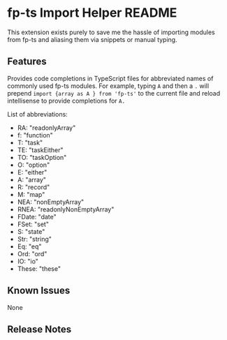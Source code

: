 # fp-ts Import Helper README

This extension exists purely to save me the hassle of importing modules from fp-ts and aliasing them via snippets or manual typing.

## Features

Provides code completions in TypeScript files for abbreviated names of commonly used fp-ts modules. For example, typing `A` and then a `.` will prepend `import {array as A } from 'fp-ts'` to the current file and reload intellisense to provide completions for `A.`

List of abbreviations:

- RA: "readonlyArray"
- f: "function"
- T: "task"
- TE: "taskEither"
- TO: "taskOption"
- O: "option"
- E: "either"
- A: "array"
- R: "record"
- M: "map"
- NEA: "nonEmptyArray"
- RNEA: "readonlyNonEmptyArray"
- FDate: "date"
- FSet: "set"
- S: "state"
- Str: "string"
- Eq: "eq"
- Ord: "ord"
- IO: "io"
- These: "these"

## Known Issues

None

## Release Notes
